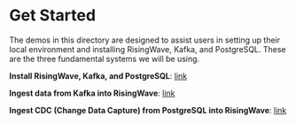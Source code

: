 # Get Started

The demos in this directory are designed to assist users in setting up their local environment and installing RisingWave, Kafka, and PostgreSQL. These are the three fundamental systems we will be using.

**Install RisingWave, Kafka, and PostgreSQL**: [link]()

**Ingest data from Kafka into RisingWave**: [link]()

**Ingest CDC (Change Data Capture) from PostgreSQL into RisingWave**: [link]()